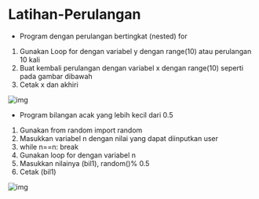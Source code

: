 # Latihan-Perulangan

- Program dengan perulangan bertingkat (nested) for

1. Gunakan Loop for dengan variabel y dengan range(10) atau perulangan 10 kali
2. Buat kembali perulangan dengan variabel x dengan range(10) seperti pada gambar dibawah
3. Cetak x dan akhiri

![img](ss.perulangan1/png)



- Program bilangan acak yang lebih kecil dari 0.5

1. Gunakan from random import random 
2. Masukkan variabel n dengan nilai yang dapat diinputkan user
3. while n==n:
        break
4. Gunakan loop for dengan variabel n
5. Masukkan nilainya (bil1), random()% 0.5
6. Cetak (bil1)

![img](ss.perulangan2/png)
